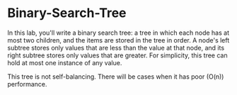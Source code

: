 # Binary-Search-Tree
In this lab, you'll write a binary search tree: a tree in which each node has at most two children, and the items are stored in the tree in order. A node's left subtree stores only values that are less than the value at that node, and its right subtree stores only values that are greater. For simplicity, this tree can hold at most one instance of any value.

This tree is not self-balancing. There will be cases when it has poor (O(n)) performance.

